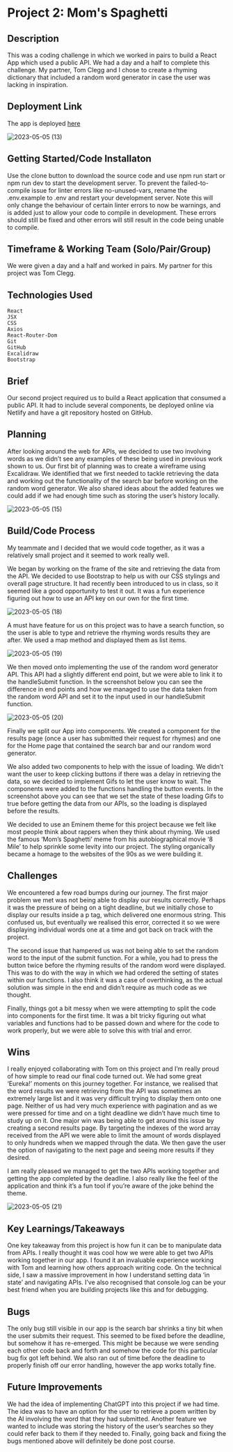 # Project 2: Mom's Spaghetti

## Description 

This was a coding challenge in which we worked in pairs to build a React App which used a public API. We had a day and a half to complete this challenge. My partner, Tom Clegg and I chose to create a rhyming dictionary that included a random word generator in case the user was lacking in inspiration. 

## Deployment Link

The app is deployed [here](https://momsspaghetti.netlify.app/)

![2023-05-05 (13)](https://user-images.githubusercontent.com/80596226/236493381-12d2fd69-9e21-4739-b807-c87e41fb4616.png)

## Getting Started/Code Installaton

Use the clone button to download the source code and use npm run start or npm run dev to start the development server. To prevent the failed-to-compile issue for linter errors like no-unused-vars, rename the .env.example to .env and restart your development server. Note this will only change the behaviour of certain linter errors to now be warnings, and is added just to allow your code to compile in development. These errors should still be fixed and other errors will still result in the code being unable to compile.

## Timeframe & Working Team (Solo/Pair/Group)

We were given a day and a half and worked in pairs. My partner for this project was Tom Clegg.

## Technologies Used


```
React
JSX
CSS
Axios
React-Router-Dom
Git
GitHub
Excalidraw
Bootstrap 
```

## Brief

Our second project required us to build a React application that consumed a public API. It had to include several components, be deployed online via Netlify and have a git repository hosted on GitHub. 

## Planning

After looking around the web for APIs, we decided to use two involving words as we didn’t see any examples of these being used in previous work shown to us. Our first bit of planning was to create a wireframe using Excalidraw. We identified that we first needed to tackle retrieving the data and working out the functionality of the search bar before working on the random word generator. We also shared ideas about the added features we could add if we had enough time such as storing the user’s history locally. 

![2023-05-05 (15)](https://user-images.githubusercontent.com/80596226/236497663-d37adf69-b7db-4653-9956-4f2d05f53996.png)

## Build/Code Process

My teammate and I decided that we would code together, as it was a relatively small project and it seemed to work really well.

We began by working on the frame of the site and retrieving the data from the API. We decided to use Bootstrap to help us with our CSS stylings and overall page structure. It had recently been introduced to us in class, so it seemed like a good opportunity to test it out.  It was a fun experience figuring out how to use an API key on our own for the first time.

![2023-05-05 (18)](https://user-images.githubusercontent.com/80596226/236501278-e6a14f5d-2cf9-4482-a48b-0339a1a51d37.png)

A must have feature for us on this project was to have a search function, so the user is able to type and retrieve the rhyming words results they are after. We used a map method and displayed them as list items. 

![2023-05-05 (19)](https://user-images.githubusercontent.com/80596226/236501888-a7294137-23f1-428d-ba29-c2a40590c15d.png)

We then moved onto implementing the use of the random word generator API. This API had a slightly different end point, but we were able to link it to the handleSubmit function. In the screenshot below you can see the difference in end points and how we managed to use the data taken from the random word API and set it to the input used in our handleSubmit function. 

![2023-05-05 (20)](https://user-images.githubusercontent.com/80596226/236502670-3db7b0fd-1de3-4ecc-bd6c-177bfd58f5fa.png)

Finally we split our App into components. We created a component for the results page (once a user has submitted their request for rhymes) and one for the Home page that contained the search bar and our random word generator. 

We also added two components to help with the issue of loading. We didn’t want the user to keep clicking buttons if there was a delay in retrieving the data, so we decided to implement Gifs to let the user know to wait. The components were added to the functions handling the button events.  In the screenshot above you can see that we set the state of these loading Gifs to true before getting the data from our APIs, so the loading is displayed before the results. 

We decided to use an Eminem theme for this project because we felt like most people think about rappers when they think about rhyming. We used the famous ‘Mom’s Spaghetti’ meme from his autobiographical movie ‘8 Mile’ to help sprinkle some levity into our project. The styling organically became a homage to the websites of the 90s as we were building it. 

## Challenges 

We encountered a few road bumps during our journey. The first major problem we met was not being able to display our results correctly. Perhaps it was the pressure of being on a tight deadline, but we initially chose to display our results inside a p tag, which delivered one enormous string. This confused us, but eventually we realised this error, corrected it so we were displaying individual words one at a time and got back on track with the project. 

The second issue that hampered us was not being able to set the random word to the input of the submit function. For a while, you had to press the button twice before the rhyming results of the random word were displayed. This was to do with the way in which we had ordered the setting of states within our functions. I also think it was a case of overthinking, as the actual solution was simple in the end and didn’t require as much code as we thought. 

Finally, things got a bit messy when we were attempting to split the code into components for the first time. It was a bit tricky figuring out what variables and functions had to be passed down and where for the code to work properly, but we were able to solve this with trial and error.

## Wins 

I really enjoyed collaborating with Tom on this project and I’m really proud of how simple to read our final code turned out. We had some great ‘Eureka!’ moments on this journey together. For instance, we realised that the word results we were retrieving from the API was sometimes an extremely large list and it was very difficult trying to display them onto one page. Neither of us had very much experience with pagination and as we were pressed for time and on a tight deadline we didn’t have much time to study up on it. One major win was being able to get around this issue by creating a second results page. By targeting the indexes of the word array received from the API we were able to limit the amount of words displayed to only hundreds when we mapped through the data. We then gave the user the option of navigating to the next page and seeing more results if they desired. 

I am really pleased we managed to get the two APIs working together and getting the app completed by the deadline. I also really like the feel of the application and think it’s a fun tool if you’re aware of the joke behind the theme. 

![2023-05-05 (21)](https://user-images.githubusercontent.com/80596226/236503552-9af83bc2-ebb7-4e7f-b9a8-8ddab38b024a.png)

## Key Learnings/Takeaways

One key takeaway from this project is how fun it can be to manipulate data from APIs. I really thought it was cool how we were able to get two APIs working together in our app. I found it an invaluable experience working with Tom and learning how others approach writing code. On the technical side, I saw a massive improvement in how I understand setting data ‘in state’ and navigating APIs. I’ve also recognised that console.log can be your best friend when you are building projects like this and for debugging. 

## Bugs 

The only bug still visible in our app is the search bar shrinks a tiny bit when the user submits their request. This seemed to be fixed before the deadline, but somehow it has re-emerged. This might be because we were sending each other code back and forth and somehow the code for this particular bug fix got left behind. We also ran out of time before the deadline to properly finish off our error handling, however the app works totally fine. 

## Future Improvements

We had the idea of implementing ChatGPT into this project if we had time. The idea was to have an option for the user to retrieve a poem written by the AI involving the word that they had submitted. Another feature we wanted to include was storing the history of the user’s searches so they could refer back to them if they needed to. Finally, going back and fixing the bugs mentioned above will definitely be done post course.
